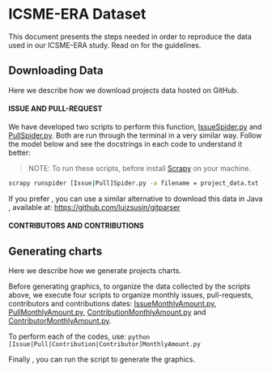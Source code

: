# ICSME-ERA Dataset
This document presents the steps needed in order to reproduce the data used in our ICSME-ERA study. Read on for the guidelines.

## Downloading Data
Here we describe how we download projects data hosted on GitHub.
#### ISSUE AND PULL-REQUEST 
We have developed two scripts to perform this function, [IssueSpider.py](https://github.com/fronchetti/ICSME-ERA-Dataset/blob/master/IssueSpider.py) and [PullSpider.py](https://github.com/fronchetti/ICSME-ERA-Dataset/blob/master/PullSpider.py). Both are run through the terminal in a very similar way. Follow the model below and see the docstrings in each code to understand it better:

> NOTE: To run these scripts, before install [Scrapy](http://doc.scrapy.org/en/latest/intro/install.html) on your machine.

```bash
scrapy runspider [Issue|Pull]Spider.py -a filename = project_data.txt -a url = https://github.com/ruby/ruby/ -a firstpage = 1 -a lastpage = 10
```

If you prefer , you can use a similar alternative to download this data in Java , available at:
https://github.com/luizsusin/gitparser

#### CONTRIBUTORS AND CONTRIBUTIONS

## Generating charts
Here we describe how we generate projects charts.

Before generating graphics, to organize the data collected by the scripts above, we execute four scripts to organize monthly issues, pull-requests, contributors and contributions dates: [IssueMonthlyAmount.py](https://github.com/fronchetti/ICSME-ERA-Dataset/blob/master/IssueMonthlyAmount.py), [PullMonthlyAmount.py](https://github.com/fronchetti/ICSME-ERA-Dataset/blob/master/PullMonthlyAmount.py),
[ContributionMonthlyAmount.py](https://github.com/fronchetti/ICSME-ERA-Dataset/blob/master/ContributionMonthlyAmount.py) and [ContributorMonthlyAmount.py](https://github.com/fronchetti/ICSME-ERA-Dataset/blob/master/ContributorMonthlyAmount.py).

To perform each of the codes, use:
`python [Issue|Pull|Contribution|Contributor]MonthlyAmount.py`

Finally , you can run the script to generate the graphics.





